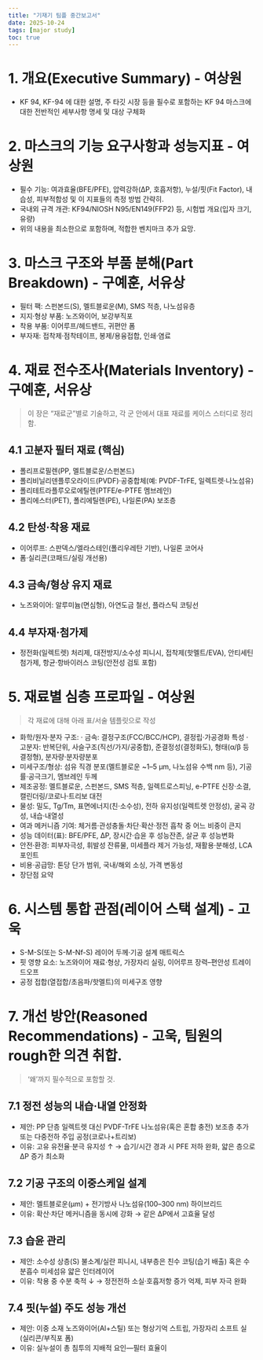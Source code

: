 ```yaml
---
title: "기재기 팀플 중간보고서"
date: 2025-10-24
tags: [major study]
toc: true
---
```

# 1. 개요(Executive Summary) - 여상원

* KF 94, KF-94 에 대한 설명,  주 타깃 시장 등을 필수로 포함하는
KF 94 마스크에 대한 전반적인 세부사항 명세 및 대상 구체화


# 2. 마스크의 기능 요구사항과 성능지표 - 여상원

* 필수 기능: 여과효율(BFE/PFE), 압력강하(ΔP, 호흡저항), 누설/핏(Fit Factor), 내습성, 피부적합성 및 이 지표들의 측정 방법 간략히.
* 국내외 규격 개관: KF94/NIOSH N95/EN149(FFP2) 등, 시험법 개요(입자 크기, 유량)
* 위의 내용을 최소한으로 포함하며, 적합한 벤치마크 추가 요망.

# 3. 마스크 구조와 부품 분해(Part Breakdown) - 구예훈, 서유상

* 필터 팩: 스펀본드(S), 멜트블로운(M), SMS 적층, 나노섬유층
* 지지·형상 부품: 노즈와이어, 보강부직포
* 착용 부품: 이어루프/헤드밴드, 귀편안 폼
* 부자재: 접착제·점착테이프, 봉제/용융접합, 인쇄·염료

# 4. 재료 전수조사(Materials Inventory) - 구예훈, 서유상

> 이 장은 “재료군”별로 기술하고, 각 군 안에서 대표 재료를 케이스 스터디로 정리함.

## 4.1 고분자 필터 재료 (핵심)

* 폴리프로필렌(PP, 멜트블로운/스펀본드)
* 폴리비닐리덴플루오라이드(PVDF)·공중합체(예: PVDF-TrFE, 일렉트렛·나노섬유)
* 폴리테트라플루오로에틸렌(PTFE/e-PTFE 멤브레인)
* 폴리에스터(PET), 폴리에틸렌(PE), 나일론(PA) 보조층


## 4.2 탄성·착용 재료

* 이어루프: 스판덱스/엘라스테인(폴리우레탄 기반), 나일론 코어사
* 폼·실리콘(코패드/실링 개선용)

## 4.3 금속/형상 유지 재료

* 노즈와이어: 알루미늄(면심형), 아연도금 철선, 플라스틱 코팅선

## 4.4 부자재·첨가제

* 정전화(일렉트렛) 처리제, 대전방지/소수성 피니시, 접착제(핫멜트/EVA), 안티세틴 첨가제, 항균·항바이러스 코팅(안전성 검토 포함)

# 5. 재료별 심층 프로파일 - 여상원

> 각 재료에 대해 아래 표/서술 템플릿으로 작성

* 화학/원자·분자 구조:
  · 금속: 결정구조(FCC/BCC/HCP), 결정립·가공경화 특성
  · 고분자: 반복단위, 사슬구조(직선/가지/공중합), 준결정성(결정화도), 형태(α/β 등 결정형), 분자량·분자량분포
* 미세구조/형상: 섬유 직경 분포(멜트블로운 ~1–5 µm, 나노섬유 수백 nm 등), 기공률·공극크기, 멤브레인 두께
* 제조공정: 멜트블로운, 스펀본드, SMS 적층, 일렉트로스피닝, e-PTFE 신장·소결, 캘린더링/코로나·트리보 대전
* 물성: 밀도, Tg/Tm, 표면에너지(친·소수성), 전하 유지성(일렉트렛 안정성), 굴곡 강성, 내습·내열성
* 여과 메커니즘 기여: 체거름·관성충돌·차단·확산·정전 흡착 중 어느 비중이 큰지
* 성능 데이터(표): BFE/PFE, ΔP, 장시간·습윤 후 성능잔존, 살균 후 성능변화
* 안전·환경: 피부자극성, 휘발성 잔류물, 미세플라 제거 가능성, 재활용·분해성, LCA 포인트
* 비용·공급망: 톤당 단가 범위, 국내/해외 소싱, 가격 변동성
* 장단점 요약

# 6. 시스템 통합 관점(레이어 스택 설계) - 고욱

* S-M-S(또는 S-M-Nf-S) 레이어 두께·기공 설계 매트릭스
* 핏 영향 요소: 노즈와이어 재료·형상, 가장자리 실링, 이어루프 장력–편안성 트레이드오프
* 공정 접합(열접합/초음파/핫멜트)의 미세구조 영향


# 7. 개선 방안(Reasoned Recommendations) - 고욱, 팀원의 rough한 의견 취합.

> ‘왜’까지 필수적으로 포함할 것.

## 7.1 정전 성능의 내습·내열 안정화

* 제안: PP 단층 일렉트렛 대신 PVDF-TrFE 나노섬유(혹은 혼합 충전) 보조층 추가 또는 다중전하 주입 공정(코로나+트리보)
* 이유: 고유 유전율·분극 유지성 ↑ → 습기/시간 경과 시 PFE 저하 완화, 얇은 층으로 ΔP 증가 최소화

## 7.2 기공 구조의 이중스케일 설계

* 제안: 멜트블로운(µm) + 전기방사 나노섬유(100–300 nm) 하이브리드
* 이유: 확산·차단 메커니즘을 동시에 강화 → 같은 ΔP에서 고효율 달성

## 7.3 습윤 관리

* 제안: 소수성 상층(S) 불소계/실란 피니시, 내부층은 친수 코팅(습기 배출) 혹은 수분흡수 미세섬유 얇은 인터레이어
* 이유: 착용 중 수분 축적 ↓ → 정전전하 소실·호흡저항 증가 억제, 피부 자극 완화

## 7.4 핏(누설) 주도 성능 개선

* 제안: 이중 소재 노즈와이어(Al+스틸) 또는 형상기억 스트립, 가장자리 소프트 실(실리콘/부직포 폼)
* 이유: 실누설이 총 침투의 지배적 요인—필터 효율이
